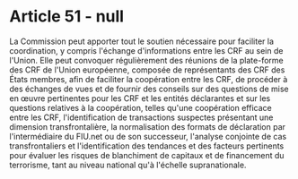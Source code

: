 # Article 51 - null


La Commission peut apporter tout le soutien nécessaire pour faciliter la coordination, y compris l'échange d'informations entre les CRF au sein de l'Union. Elle peut convoquer régulièrement des réunions de la plate-forme des CRF de l'Union européenne, composée de représentants des CRF des États membres, afin de faciliter la coopération entre les CRF, de procéder à des échanges de vues et de fournir des conseils sur des questions de mise en œuvre pertinentes pour les CRF et les entités déclarantes et sur les questions relatives à la coopération, telles qu'une coopération efficace entre les CRF, l'identification de transactions suspectes présentant une dimension transfrontalière, la normalisation des formats de déclaration par l'intermédiaire du FIU.net ou de son successeur, l'analyse conjointe de cas transfrontaliers et l'identification des tendances et des facteurs pertinents pour évaluer les risques de blanchiment de capitaux et de financement du terrorisme, tant au niveau national qu'à l'échelle supranationale.
